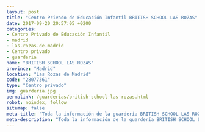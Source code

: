 ```yaml
---
layout: post
title: "Centro Privado de Educación Infantil BRITISH SCHOOL LAS ROZAS"
date: 2017-09-20 20:57:05 +0200
categories:
- Centro Privado de Educación Infantil
- madrid
- las-rozas-de-madrid
- Centro privado
- guarderia
name: "BRITISH SCHOOL LAS ROZAS"
province: "Madrid"
location: "Las Rozas de Madrid"
code: "28077361"
type: "Centro privado"
img: guarderia.jpg
permalink: /guarderias/british-school-las-rozas.html
robot: noindex, follow
sitemap: false
meta-title: "Toda la información de la guardería BRITISH SCHOOL LAS ROZAS"
meta-description: "Toda la información de la guardería BRITISH SCHOOL LAS ROZAS"
---
```

